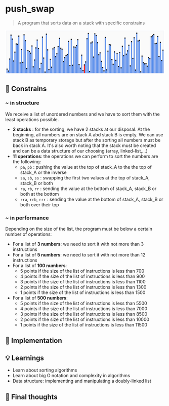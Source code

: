# push_swap

> A program that sorts data on a stack with specific constrains

![Animation of a sorting algorithm](./assets/quicksort_anim.gif)

## 🚫 Constrains
### ~ in structure 
We receive a list of unordered numbers and we have to sort them with the least operations possible.
- **2 stacks** : for the sorting, we have 2 stacks at our disposal. At the beginning, all numbers are on stack A abd stack B is empty. We can use stack B as temporary storage but after the sorting all numbers must be back in stack A. It's also worth noting that the stack must be created and can be a data structure of our choosing (array, linked-list,...)
- **11 operations**: the operations we can perform to sort the numbers are the following:
    - <code>pa</code>, <code>pb</code> : pushing the value at the top of stack_A to the the top of stack_A or the inverse
    - <code>sa</code>, <code>sb</code>, <code>ss</code> : swapping the first two values at the top of stack_A, stack_B or both
    - <code>ra</code>, <code>rb</code>, <code>rr</code> : sending the value at the bottom of stack_A, stack_B or both at the bottom
    - <code>rra</code>, <code>rrb</code>, <code>rrr</code> : sending the value at the bottom of stack_A, stack_B or both over their top
### ~ in performance
Depending on the size of the list, the program must be below a certain number of operations:
- For a list of **3 numbers**: we need to sort it with not more than 3 instructions
- For a list of **5 numbers**: we need to sort it with not more than 12 instructions
- For a list of **100 numbers**:
    - 5 points if the size of the list of instructions is less than 700
    - 4 points if the size of the list of instructions is less than 900
    - 3 points if the size of the list of instructions is less than 1100
    - 2 points if the size of the list of instructions is less than 1300
    - 1 points if the size of the list of instructions is less than 1500    
- For a list of **500 numbers**:
    - 5 points if the size of the list of instructions is less than 5500
    - 4 points if the size of the list of instructions is less than 7000
    - 3 points if the size of the list of instructions is less than 8500
    - 2 points if the size of the list of instructions is less than 10000
    - 1 points if the size of the list of instructions is less than 11500

## 📝 Implementation

## 💡 Learnings

- Learn about sorting algorithms
- Learn about big O notation and complexity in algorithms
- Data structure: implementing and manipulating a doubly-linked list

## 🫡 Final thoughts
